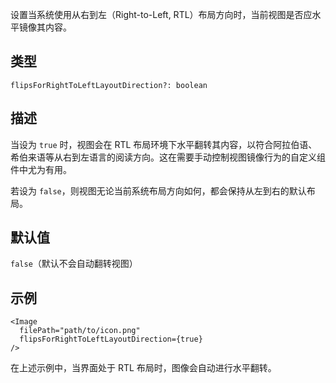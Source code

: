 设置当系统使用从右到左（Right-to-Left, RTL）布局方向时，当前视图是否应水平镜像其内容。

## 类型

`flipsForRightToLeftLayoutDirection?: boolean`

## 描述

当设为 `true` 时，视图会在 RTL 布局环境下水平翻转其内容，以符合阿拉伯语、希伯来语等从右到左语言的阅读方向。这在需要手动控制视图镜像行为的自定义组件中尤为有用。

若设为 `false`，则视图无论当前系统布局方向如何，都会保持从左到右的默认布局。

## 默认值

`false`（默认不会自动翻转视图）

## 示例

```tsx
<Image
  filePath="path/to/icon.png"
  flipsForRightToLeftLayoutDirection={true}
/>
```

在上述示例中，当界面处于 RTL 布局时，图像会自动进行水平翻转。
